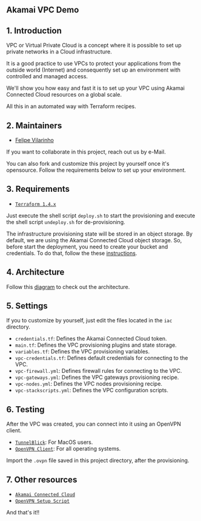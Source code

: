## Akamai VPC Demo

## 1. Introduction

VPC or Virtual Private Cloud is a concept where it is possible to set up private networks in a Cloud infrastructure.

It is a good practice to use VPCs to protect your applications from the outside world (Internet) and consequently 
set up an environment with controlled and managed access.

We'll show you how easy and fast it is to set up your VPC using Akamai Connected Cloud resources on a global scale.

All this in an automated way with Terraform recipes.

## 2. Maintainers

- [Felipe Vilarinho](https://www.linkedin.com/in/fvilarinho)

If you want to collaborate in this project, reach out us by e-Mail.

You can also fork and customize this project by yourself once it's opensource. 
Follow the requirements below to set up your environment.

## 3. Requirements

- [`Terraform 1.4.x`](https://www.terraform.io)

Just execute the shell script `deploy.sh` to start the provisioning and execute the shell script `undeploy.sh` for
de-provisioning.

The infrastructure provisioning state will be stored in an object storage. By default, we are using the Akamai Connected
Cloud object storage. So, before start the deployment, you need to create your bucket and credentials. To do that, 
follow the these [instructions](https://www.linode.com/docs/products/storage/object-storage/get-started/).

## 4. Architecture

Follow this [diagram](https://viewer.diagrams.net/?tags=%7B%7D&edit=_blank&layers=1&nav=1&title=Virtual%20Private%20Cloud.drawio#R7V1be5pKF%2F41vUwfzuClIAiIiiAnb%2FaDnAUBOeOv%2FwajSRNtk3y7ad27O60G1gzDzDrNO2sN5AvK7LtpYefhPHO95AsCud0XdPIFQWAII8CvgdKfKTgFP1KCInLPtGeCGh29y6Vnah25XvmiYpVlSRXlL4lOlqaeU72g2UWRtS%2Br%2BVny8q65HXhXBNWxk2uqEblVeKbCxOi5gPeiIDzfmkLIx4K9fal8HkkZ2m7WfkNC2S8oU2RZ9Xi07xgvGbh34cvjddx3Sp86Vnhp9Z4L8pbWhKO4nQR7HBc3aMPu6gfkLJ%2FGTurziM%2B9rfoLC4Iiq%2FMvKO1naaWeyTfufiY1XlF53S3Z2NtLi8%2FDB4rjZXuvKnpQ73wVfmbYWWXQCwPbZ%2F5j5JkWfsN6FDsT7bPMg6emn9kCDs6c%2BQCX4LeZBHiUup57Yg1Kt2FUeWpuO0NpC0wD0MJqn5yL%2FShJmCzJitO1qO97hOMAelkVWex9U%2BKSoy0EgZJrdv9YnK%2BFcM3s%2FiWz32IuMvos5qI3mEsk1VnhXnCZONTZpeChPPmKMagAY3l34tGlHBwF59%2BnhrYXgpLVlVdcyKC729dVAe3xthfyz5Sz7ZL2TTlvMQKHsE%2BR87kUeWlUJPoVvxY8ekPwn2ZUT37xmbmeC3zv%2BTQrqjALstRO2Gcq%2Fcz%2BwSqe60hZlp%2BZvvOqqj9PJHZdZS9F4nVRZQ6Xg%2FE%2FnlnnxobjSfftSX8%2BKSu7qMbDZDL0K%2FfSC42LhiE%2FXpC6r2oAyjfljyK%2FTCHIqRxw8ZuuDKfWpZfDyXNnTmeX3nxQRcqsLhzvBxXPegDGE3g%2FavBsp4OMfqhwhZfYVdS8nD9%2Fuvbgn%2ByS78dUYeraRcO3XDSMfpapvgMk%2FGOZTd0dtxH0fhwj%2FIZjvHZqP3aDP9t5oe90XsRdOa%2FL4uZ9BgV9BqAMCtuNgBC%2BKfPsrUvhn2ls2EtbQ6BrWxvdMDX803D9h4D9v0cOxCs53Fhh%2FVo5IDfk8Aq6Gx44hFSvaL4H4P8Awb2arJ4M6rcJ7tbi7Q%2BQAwrdmyfD%2FlBBIPfmym4tTF65Mtp2YgCL%2Flgvhr7GAb%2FbjSG3rOeV0NR6m3pDOAp%2Bl9wAK6qXwrGTKACAeOIAdoIpDKUHhkWOnYzPBfvIdR%2BxvFdGx3O0dBBSnkVpdRozTn%2FBJ0NbAL4%2Fxr9OTb%2BUb5ql3itlOJM%2BTaKvl6w3ooo3I7afJtB3WOGTQJH%2FBHptoq%2BXxb9bot%2B30L8dJdZlZkCWwLM%2BWjf0AD6a%2Bt6I8F0qxhu5mp%2BkJfhLHbkRObkVUf48q6feBkGXZNY1T36YrPrY6uruEljI6CPw8OMRPBf3KBe7hTQoZIsSxAdcFfVudt9PButWGOHfmcLaQh7qEbcEDXkURFGfIujvpLCwa7n%2F0gQWem1D%2FyWwvvy8BNZZQd6OAb83CHyx0zuJAqMfCp78o231DrIq6IciJP8wbt9fEgvF78c5%2Fq4k1rsd2GVj25sODLsvB%2FahvPDH41fvQJU34lcj0oVI8jPN7d7SWCj5Z8rh3tJY6K315yv4vtzuhm2qF3LxFI2qsmLYivrZMeF7leW9ZbbQD62Y%2Fz1yuLvM1kUR%2FjhB3FtmC%2Ft%2BlOPJVU3syt7a5Z%2Frxu4utYUhV1J7Snxc7zP798Sy%2F%2FaK9bcnPK6jA0%2BCw%2F4T3Jc7TlX9qlzVcJMhV8Vqf16u6uNqgt5ZtuqipvcfIfleoPc5tHs70PvxyMp7AtXXGnJWmjfjLNh7H3W4rzgx9v3NDO%2F2J9R700u6vPgyTIWgBGKSrHbBby4qvNYeOvqbnpv6f56P%2B97jiN91EE8B0gt0Q689BHLLQxCfNpFQV2z8FR7iYu3wC1t%2FNv3vWPvHE0ifa%2B2XnPeb1n6xr59n7qdLwcDs%2FpsK5%2FnyuWV5IHwTAXk1QV306lmDHlt81qenrv2NSegdWZFfoHP%2Fn258PE7%2F3kA7jnyKSlzJHKFeyvzh9TrwUcvPV71yJz9D%2FO94jO7fJ%2F63H4lEfpvr%2BHuQ8h1By%2F%2FE%2BYOK5H2J8zp2cyXOaH96gQVtl%2Fnj6y%2F8qBtkR%2BdeEYFuDGu6CbhXlJee%2FEz64RLw6U0VA9tduwyflKEEkC1Kg%2FVJEVBAON9%2BEu0DMMQkAriQs52BNX%2B5ADU6VTbwgYuGllOv%2BssZIOXXsgl%2BEmYbkV%2FJFx70RrwNJrGvxDVsg%2BFPW9l94isNmKzIs8I%2Brf8XXtVmRXyOAtDKvzkK8GHVQF%2Bi%2BYdbcP5pn8QvWfAT1wv%2BzwLrby7M33bHP2NbxLsdNPHbcNnfM%2FR3bIAAzjR%2F9JCPjvpiWZK99RIZWEoVZYOFbbOqyvagQjIUDI8IBSftuJiJ6%2Fl2fTLv17ZZDbpyPQGcbji%2BUKFvnLVrVzZwM4%2BnCJenwHczkU4vlRaaTYNsDH4WqhayWgCO5sPXRGDGc%2FCbscOEKIcKfkLPddYcGHj6TwEavTXg6uigc55ufb6jnOP8KJOnYALXrKHRXGRWsTxpwekOLDxo%2BfQViqqW5oS3bwpilNvGPsoOs1GzhTSOXg3NUPKkR6piW5M1sY5xeYO4iQ5%2BSA%2BtQIOiZyaEGFl7cMg4qdhPAmx%2BmEXZdtqV6OLojlcsLajsToddPdkYOuKm1rETmCno8lRgE3alK1i6RFzEmkVzmuY6HXhThx61pEGeR8eHxESYxDFHsLmc2t6GVcW0YQ9ZuJjk7FihHz%2BrsFt4AIVxx2pe6NNKiOUKHu20WSOSfHXo1hkoUyQsh1RLYaOUJnLAAtdneQ5uMHPBd%2FSGZpGxT026aNpPxOgIK14fMPpiFKtuYbmdaUKrI2mjaSC7U5ER%2BMhvfWFPoJLTgbbiXuAzCjf6LpGnodoRSA9F%2B%2BVEqOfElEAipZe4WAjmIicwkROOhchYReM21oKZ2LPjSNwwwoRR1HGWCitGSG7WzURbaIrpPHdk6HioNvXe1Glhw0srYUSGVgePNHWqNrkO7CwfmbDC48c0aMPcQ6OjEOFwK3c7vdU0nZVw2He2MHVQJVXy54K5WK32fuxHk0rk%2Far2SDwNRUZK5eNCpzZUgjL4MUOWfoLtFT1z09AyKUvelXK6nG18cVckJRsRsmJWazpTuKohDTAf0xRg%2FBR8FnW3NxDPWQNa7ybpsSkXgtr1lrOfgeL6QK7peQ38AW2pS%2FA9kr26ibp9zhpTNbNdOV7Lh7If5Wjk2culTi46vJcO41DSU4B%2B6HrLEl2CEk1cU3PERqjZVIjyXu2tXKhVFScazXVW00iIuo2yHnHZSEchQ2HBdM3xTTOjBb8QIiaBlq7SlVNLiELQs%2Blij0tBk696mNdmqxJcsEOoA2YujWXZCR27gUmI6KT2CDVzZWoUkwRFyA0cYQmWLeWdEvesBMedFeFkv%2BQ7oV8zKdFawYiUcM3HEGG1YkNO0kt13DglV87m41Ukgp6p3E5sHo1A0ZSxqhWBaMhVZWx7dRw5gbWfkYHlQCxJRfMIi9xiHBMG7SbKeMwqyaF1CRa2yvwAeBPQzirWCmOyVXdjoE0qdRTZcEKnakuzdhIv7bGreGNzrPrFAYNjymrm7XxPVCJb%2Bjm7qEVHSSJ7G%2BpNPNZQo8r12LGqYN3ZKCNvwHGD9d5hQmRmB1DF2hEOQ1nDTLpNi9pqBwBGK2LlOpwaEi1rcuzmZUhiyuQI9Z6gtRuqlEMWETKIMsw2YiJVGvRkJa4Vm5zOKjizw8hj18ZQomKrpG%2BXsF9S8%2FHame6wYAZaUSwnIYIwb%2BZ6TAlBnW8kDZ5i%2BqTjVqGhtBE1XdMMFIwPsamptM0zbGnYC4zxJwG3OmhAGTclEs%2BK3s6MANg8Ytg9qGsJ%2B2wmzipVEfVYtw7tZs4Z27FmNganRcBH9JsDvCfaA7uxS5rYhettIx7CGS22lTMab1RBnekSF%2BZsHOHRjJuXUc7m4oyzN4Pi65KwipRgvdZrZl%2BhAZunZIF39FHB22hLx4G3WdFUygitKCeZKykTceOxqzjG9GnImMVkX2htrzHrkbVOoMDcHzqYxw3BlWZtJNFxqtGVnE5FlXGkyAo6eLsKD%2FO4NcA8g83j3rFSQWxrfpAV0yK6OkbFNuIZroGmqE6txFXNqTQqroBbhA4MiokRpsxU1XXGuzkYBhzYcjSGl3pCj9tI7rOWL0J22rMzRGIbxS%2FQphPaeEqEjFgvRxPWtMQ40wWRt8HoS7k8Yif3wIy3B1ZI2W1nGY4Z6422VKp6u6aXXa%2FoonRsglpWCVMfsSQn7ZFK3czwkYYeaV70IGETtjV55EFLbFrxa57cAMuhZ%2FoyIsD1fAcGQR4Fbm%2BleQY5WYk0XJxINagfcuwqgkwdney8AlsSk3IZLVR1TboaKA0MfrtM53W7EJKZMhsR26RfqvAOUiJTndqOCfGpAyGNvHQpMaFGbVT1u0VR7b1dDLOmMHOXcmz4%2FGHUBqP54KcA%2FKGLkIoqrBfSoQPLNUIyYYt6mlkanhgeDlRP8QfFXe9BVXONceJ4r8BdO%2BF9YoMLVOgVHDZy5lIX9iZhckknFB4bSUdiUU4zhHF8F5EGYAUudw5zL9kME1S%2F3CG9RyhyGUlNRYX%2BPl%2FybZCIJdSUqLzLZcWqYHsnRUWfGs6AzMSpdjx0s2LeaqMiE7w1H0oBpgpTqtfSxG0Mdo1zEh9HsY22Bx9FKiFCKg3ZgKlxDrc4XhRJsVZ1sTjy9MIRNffIMVaDIqxm9Rtjz8btMEIt1hW%2BBVpAq%2FgSZnRDma3WxXqlW53jc0xBwWLOe7TRtGvSCPHWi2F36%2BBJnXZqMM%2FYzuA6IknNjs6TYVnGmYHbRag7deyVMmYfPxN2mI0cf9GJO226lRf5gKvGwLHqS2WGM5YgDMDxpyyPsatF0PUaCP%2BVu1Hwd%2BxU%2FccD5iU7AObwETCPxa0qCsPB5gZgZvKDvbf3eQZgql8Qg1miFenuN3sb4NdChSppIDbD5AnQMRNkIuTya4CyLWK5Kxx00RazvgbAd8J2cwXM0GaE1bMgm41DQQXQ2edcU4caaQjCZMQyAOCbMrjQBhB5MUBheqVxkgqVfIiNN0O3We0Ch1EXMe1oRascpow1HgzAKlegRTDfVUtpDM00uBDl3A1jH%2FXahYj7SolwUj9ilfO%2FZsgj9hN5XMUkQS3k7VSI8WYkmjvCLwvpQCHYgofX88MSPW52RJoFzPEg5gAyFtNdc5jxhWW3gtF54qbW0wU7N%2F21BSdUNfWVfGQAmE3j5l60GiiR0VmvcobHawMEJlR4OpJFP2mcOtSXSGIzpBR4%2FW6d%2BaroV7kg1A1sSLXLbFxvY0KzrFKJSe2qG19epUHZzV3GZ45sB4mUNF%2Fzq7S9fxrvkdQCzddS4W07wLF82RlTuOYybDVY67RjF4MazaijROjRMKnMofpmy8Bp07Cz3EBigqTbA09Jjc8SWk%2BIia4O2d%2FGUbdmlmsED%2BXKTNNnTbzUS8wUDsB3z6M8g2P7aHHTRWbS6z7dgpWN1xx2%2FgGebp2w3qMGLK2WNRVsMyIaWaZX5yQXwMc0zgPfpIiAXEs1j6PrxIvEJAYegqZNVDLnRDrbwpCuplSJoHwCQK4Zp1Cv49MprFXJDnSuHyks2Vh2ccTKFFyIjlyJN0V%2FD5wLB1kT4JjpbElIRw%2BHCnCMRWPnGHv8roRWJT7YCTuwKd8vTYkKl7zP5UXpoqWDYvCSh6wkZyb2fkxV27Jgsbgvjk4v29so3%2BLTSZuMZWObZhAP%2B14yW8J7fTUqqSoEqpsQubWR1WSCxGgCD2ADcDJ7dAZ8sxZmB4Bl07BNZKgWF9RU5iPQkSQdVs8bnzIUcOZVFQ1riRfw6Q5XU8zCmnIyxSpXQY02Bgg2NIluaA%2FU5WTwNWFqJ%2FP3w%2FyGldwEtzBz0saGrCK8L7Sdw6Slb2klWCyOVqS5RhK1EU%2F3AxfMTQt8b7zU93Zk00JFiJi60Y%2BSWWYhA%2BsKuUynPloUC1uSYdLewjCv2oh9rOknH%2BBj4znFmYITrWdW%2FMumOuL69abEr8zdE%2FDVxPbz9u58%2BebBz6d9PG%2Fs3XkRIHzrEc1727mDU%2F%2FQAOE73khwh3gnrKrh9erjR99UYV%2F9ynHTr6fNp9wuH1I9w4syuOFd59yQ7eDI4RQloL%2B4v2CExFESxtG%2FYrgfhVioZeP9dmGWxCoJjJihXYo8GG2OmF%2BHpn6O9SPEV4IYPf8QL5wBTFzjXmK44hdCX%2BIdT%2FvevSoAiwbNfW1APc879l8d0AtA7cvKGw4K79GSy0FrwDS%2FTe0oGU4gaNAUYlh%2BcCg8HJf704YyLrFz0KeHyMnSB9crQS8fvMTbe0M2rI5Or%2BF48LPiofW2YPjeQ15EoOhcE9DtPH%2FwC897aE7JxrNKnXr%2FzJfnLNNjQVa43ks%2BfULCCR7dWGwhN%2BYg%2BLJH%2FwM6NzD76S8HPO4Gef4DDCj7Pw%3D%3D) to check out the architecture.

## 5. Settings

If you to customize by yourself, just edit the files located in the `iac` directory.

- `credentials.tf`: Defines the Akamai Connected Cloud token.
- `main.tf`: Defines the VPC provisioning plugins and state storage.
- `variables.tf`: Defines the VPC provisioning variables.
- `vpc-credentials.tf`: Defines default credentials for connecting to the VPC.
- `vpc-firewall.yml`: Defines firewall rules for connecting to the VPC.
- `vpc-gateways.yml`: Defines the VPC gateways provisioning recipe.
- `vpc-nodes.yml`: Defines the VPC nodes provisioning recipe.
- `vpc-stackscripts.yml`: Defines the VPC configuration scripts.

## 6. Testing

After the VPC was created, you can connect into it using an OpenVPN client.

- [`TunnelBlick`](https://tunnelblick.net/downloads.html): For MacOS users.
- [`OpenVPN Client`](https://openvpn.net/client): For all operating systems.

Import the `.ovpn` file saved in this project directory, after the provisioning.

## 7. Other resources

- [`Akamai Connected Cloud`](https://www.linode.com)
- [`OpenVPN Setup Script`](https://github.com/fvilarinho/openvpn-setup)

And that's it!!
